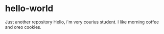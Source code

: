 # hello-world
Just another repository
Hello, i'm very courius student. I like morning coffee and oreo cookies.
